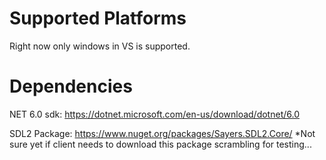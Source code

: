 # Supported Platforms
Right now only windows in VS is supported.

# Dependencies
NET 6.0 sdk: https://dotnet.microsoft.com/en-us/download/dotnet/6.0

SDL2 Package: https://www.nuget.org/packages/Sayers.SDL2.Core/
  *Not sure yet if client needs to download this package scrambling for testing...